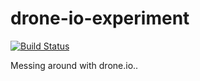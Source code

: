 drone-io-experiment
===================
[![Build Status](https://drone.io/github.com/darnould/drone_io_experiment/status.png)](https://drone.io/github.com/darnould/drone_io_experiment/latest)

Messing around with drone.io..
